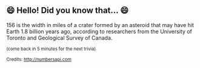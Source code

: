 ## :smile: Hello! Did you know that... :smile:
156 is the width in miles of a crater formed by an asteroid that may have hit Earth 1.8 billion years ago, according to researchers from the University of Toronto and Geological Survey of Canada.

<sup>(come back in 5 minutes for the next trivia)</sup>


<sup>Credits: http://numbersapi.com</sup>
